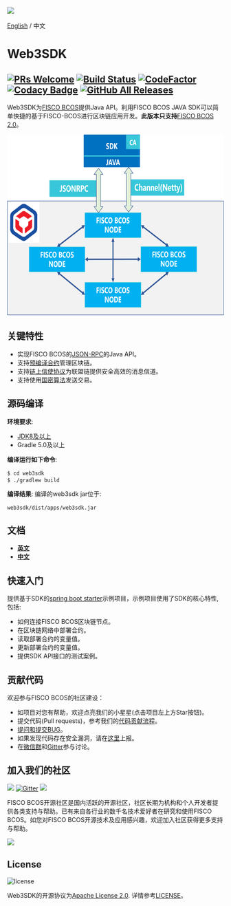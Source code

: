 ![](https://github.com/FISCO-BCOS/FISCO-BCOS/raw/master/docs/images/FISCO_BCOS_Logo.svg?sanitize=true)

[English](../README.md) / 中文

# Web3SDK

[![PRs Welcome](https://img.shields.io/badge/PRs-welcome-brightgreen.svg?style=flat-square)](http://makeapullrequest.com)
[![Build Status](https://travis-ci.org/FISCO-BCOS/web3sdk.svg?branch=master)](https://travis-ci.org/FISCO-BCOS/web3sdk)
[![CodeFactor](https://www.codefactor.io/repository/github/fisco-bcos/web3sdk/badge)](https://www.codefactor.io/repository/github/fisco-bcos/web3sdk)
[![Codacy Badge](https://api.codacy.com/project/badge/Grade/a2a6c2eb499e42739d066ff775d1b288)](https://www.codacy.com/app/fisco/console?utm_source=github.com&amp;utm_medium=referral&amp;utm_content=FISCO-BCOS/console&amp;utm_campaign=Badge_Grade)
[![GitHub All Releases](https://img.shields.io/github/downloads/FISCO-BCOS/web3sdk/total.svg)](https://github.com/FISCO-BCOS/web3sdk)
---
Web3SDK为[FISCO BCOS](https://github.com/FISCO-BCOS/FISCO-BCOS/tree/master)提供Java API。利用FISCO BCOS JAVA SDK可以简单快捷的基于FISCO-BCOS进行区块链应用开发。**此版本只支持**[FISCO BCOS 2.0](https://fisco-bcos-documentation.readthedocs.io/zh_CN/latest/)。


<div align="center">
  <img src="../images/sdk.png" width = "600" height = "420"/>
</div>

## 关键特性

- 实现FISCO BCOS的[JSON-RPC](https://fisco-bcos-documentation.readthedocs.io/zh_CN/latest/docs/api.html)的Java API。
- 支持[预编译合约](https://fisco-bcos-documentation.readthedocs.io/zh_CN/latest/docs/manual/smart_contract.html#id2)管理区块链。
- 支持[链上信使协议](https://fisco-bcos-documentation.readthedocs.io/zh_CN/latest/docs/manual/amop_protocol.html)为联盟链提供安全高效的消息信道。
- 支持使用[国密算法](https://fisco-bcos-documentation.readthedocs.io/zh_CN/latest/docs/manual/guomi_crypto.html)发送交易。

## 源码编译

**环境要求**:
  - [JDK8及以上](https://fisco-bcos-documentation.readthedocs.io/zh_CN/latest/docs/sdk/sdk.html#id1)
  - Gradle 5.0及以上

**编译运行如下命令**:
```shell
$ cd web3sdk
$ ./gradlew build
```
**编译结果**: 
编译的web3sdk jar位于:
```shell
web3sdk/dist/apps/web3sdk.jar
```

## 文档
- [**英文**](https://fisco-bcos-documentation.readthedocs.io/en/latest/docs/sdk/sdk.html)
- [**中文**](https://fisco-bcos-documentation.readthedocs.io/zh_CN/latest/docs/sdk/sdk.html)


## 快速入门
提供基于SDK的[spring boot starter](https://github.com/FISCO-BCOS/spring-boot-starter)示例项目，示例项目使用了SDK的核心特性, 包括:

- 如何连接FISCO BCOS区块链节点。
- 在区块链网络中部署合约。
- 读取部署合约的变量值。
- 更新部署合约的变量值。
- 提供SDK API接口的测试案例。

## 贡献代码
欢迎参与FISCO BCOS的社区建设：
- 如项目对您有帮助，欢迎点亮我们的小星星(点击项目左上方Star按钮)。
- 提交代码(Pull requests)，参考我们的[代码贡献流程](CONTRIBUTING_CN.md)。
- [提问和提交BUG](https://github.com/FISCO-BCOS/web3sdk/issues/new)。
- 如果发现代码存在安全漏洞，请在[这里](https://security.webank.com)上报。
- 在[微信群](https://github.com/FISCO-BCOS/FISCO-BCOS-DOC/blob/release-2.0/images/community/WeChatQR.jpg)和[Gitter](https://gitter.im/fisco-bcos/Lobby)参与讨论。

## 加入我们的社区
[![](https://img.shields.io/twitter/url/http/shields.io.svg?style=social&label=Follow@FiscoBcos)](https://twitter.com/FiscoBcos)
[![Gitter](https://img.shields.io/badge/style-on_gitter-green.svg?logo=gitter&longCache=false&style=social&label=Chat)](https://gitter.im/fisco-bcos/Lobby)
[![](https://img.shields.io/twitter/url/http/shields.io.svg?logo=Gmail&style=social&label=service@fisco.com.cn)](mailto:service@fisco.com.cn)

FISCO BCOS开源社区是国内活跃的开源社区，社区长期为机构和个人开发者提供各类支持与帮助。已有来自各行业的数千名技术爱好者在研究和使用FISCO BCOS。如您对FISCO BCOS开源技术及应用感兴趣，欢迎加入社区获得更多支持与帮助。


![](https://media.githubusercontent.com/media/FISCO-BCOS/LargeFiles/master/images/QR_image.png)


## License
![license](http://img.shields.io/badge/license-Apache%20v2-blue.svg)

Web3SDK的开源协议为[Apache License 2.0](http://www.apache.org/licenses/). 详情参考[LICENSE](../LICENSE)。